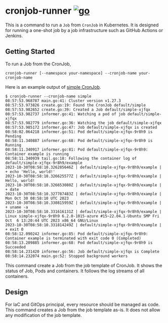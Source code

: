 # cronjob-runner [![go](https://github.com/int128/cronjob-runner/actions/workflows/go.yaml/badge.svg)](https://github.com/int128/cronjob-runner/actions/workflows/go.yaml)

This is a command to run a `Job` from `CronJob` in Kubernetes.
It is designed for running a one-shot job by a job infrastructure such as GitHub Actions or Jenkins.

## Getting Started

To run a Job from the CronJob,

```shell
cronjob-runner [--namespace your-namespace] --cronjob-name your-cronjob-name
```

Here is an example output of [simple CronJob](e2e_test/simple.yaml).

```console
$ cronjob-runner --cronjob-name simple
08:57:53.968787 main.go:41: Cluster version v1.27.3
08:57:53.973826 create.go:19: Found the CronJob default/simple
08:57:53.982652 create.go:39: Created a Job default/simple-xjfqx
08:57:53.982737 informer.go:41: Watching a pod of job default/simple-xjfqx
08:57:53.982779 informer.go:36: Watching the job default/simple-xjfqx
08:57:53.985172 informer.go:47: Job default/simple-xjfqx is created
08:58:02.064218 informer.go:51: Pod default/simple-xjfqx-9r8h9 is Pending
08:58:11.340887 informer.go:68: Pod default/simple-xjfqx-9r8h9 is Running
08:58:11.340917 informer.go:81: Pod default/simple-xjfqx-9r8h9: Container example is running
08:58:11.340939 tail.go:18: Following the container log of default/simple-xjfqx-9r8h9/example
2023-10-30T08:58:10.326285646Z | default/simple-xjfqx-9r8h9/example | + echo 'Hello, world!'
2023-10-30T08:58:10.326625577Z | default/simple-xjfqx-9r8h9/example | Hello, world!
2023-10-30T08:58:10.326653080Z | default/simple-xjfqx-9r8h9/example | + date
2023-10-30T08:58:10.327787483Z | default/simple-xjfqx-9r8h9/example | Mon Oct 30 08:58:10 UTC 2023
2023-10-30T08:58:10.330815959Z | default/simple-xjfqx-9r8h9/example | + uname -a
2023-10-30T08:58:10.331616131Z | default/simple-xjfqx-9r8h9/example | Linux simple-xjfqx-9r8h9 6.2.0-1015-azure #15~22.04.1-Ubuntu SMP Fri Oct  6 13:20:44 UTC 2023 x86_64 GNU/Linux
2023-10-30T08:58:10.331814249Z | default/simple-xjfqx-9r8h9/example | + exit 0
08:58:12.090242 informer.go:85: Pod default/simple-xjfqx-9r8h9: Container example is terminated with exit code 0 (Completed)
08:58:13.209885 informer.go:68: Pod default/simple-xjfqx-9r8h9 is Succeeded
08:58:14.231420 informer.go:56: Job default/simple-xjfqx is Complete 
08:58:14.232074 main.go:52: Stopped background workers
```

This command create a Job from the job template of CronJob.
It shows the status of Job, Pods and containers.
It follows the log streams of all containers.

## Design

For IaC and GitOps principal, every resource should be managed as code.
This command creates a Job from the job template as-is.
It does not allow any modification of the job template.

